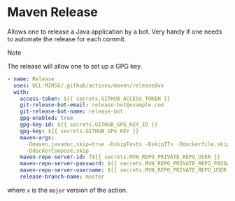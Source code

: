 # Maven Release

Allows one to release a Java application by a bot. Very handy
if one needs to automate the release for each commit.

> [!NOTE]
> The release will allow one to set up a GPG key.

```yaml
- name: Release
  uses: UCL-MIRSG/.github/actions/maven/release@vx
  with:
    access-token: ${{ secrets.GITHUB_ACCESS_TOKEN }}
    git-release-bot-email: release-bot@example.com
    git-release-bot-name: release-bot
    gpg-enabled: true
    gpg-key-id: ${{ secrets.GITHUB_GPG_KEY_ID }}
    gpg-key: ${{ secrets.GITHUB_GPG_KEY }}
    maven-args:
      -Dmaven.javadoc.skip=true -DskipTests -DskipITs -Ddockerfile.skip
      -DdockerCompose.skip
    maven-repo-server-id: f${{ secrets.MVN_REPO_PRIVATE_REPO_USER }}
    maven-repo-server-password: ${{ secrets.MVN_REPO_PRIVATE_REPO_PASSWORD }}
    maven-repo-server-username: ${{ secrets.MVN_REPO_PRIVATE_REPO_USER }}
    release-branch-name: master
```

where `x` is the `major` version of the action.
